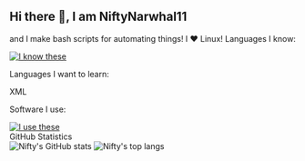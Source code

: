 ## Hi there 👋, I am NiftyNarwhal11
and I make bash scripts for automating things!
I ♥️ Linux!
Languages I know:

  [![I know these](https://skillicons.dev/icons?i=python,bash,html,php,css,js,java,cpp,lua)](https://skillicons.dev)


Languages I want to learn:

  
  XML


Software I use:


  [![I use these](https://skillicons.dev/icons?i=vscode,blender)](https://skillicons.dev)
  <br>
GitHub Statistics
  <br>
  ![Nifty's GitHub stats](https://github-readme-stats.vercel.app/api?username=NiftyNarwhal11&show=reviews,discussions_started,discussions_answered,prs_merged,prs_merged_percentage&show_icons=true)
  ![Nifty's top langs](https://github-readme-stats.vercel.app/api/top-langs?username=NiftyNarwhal11)
<!--
**NiftyNarwhal11/NiftyNarwhal11** is a ✨ _special_ ✨ repository because its `README.md` (this file) appears on your GitHub profile.

Here are some ideas to get you started:

- 🔭 I’m currently working on ...
- 🌱 I’m currently learning ...
- 👯 I’m looking to collaborate on ...
- 🤔 I’m looking for help with ...
- 💬 Ask me about ...
- 📫 How to reach me: ...
- 😄 Pronouns: ...
- ⚡ Fun fact: ...
-->
